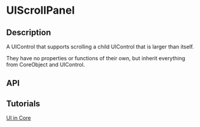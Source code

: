 # UIScrollPanel

## Description

A UIControl that supports scrolling a child UIControl that is larger than itself.

They have no properties or functions of their own, but inherit everything from CoreObject and UIControl.

## API

## Tutorials

[UI in Core](../tutorials/ui_reference.md)

